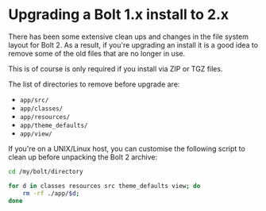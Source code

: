 Upgrading a Bolt 1.x install to 2.x
===================================

There has been some extensive clean ups and changes in the file system layout
for Bolt 2.  As a result, if you're upgrading an install it is a good  idea to
remove some of the old files that are no longer in use.

This is of course is only required if you install via ZIP or TGZ files.

The list of directories to remove before upgrade are:
  - `app/src/`
  - `app/classes/`
  - `app/resources/`
  - `app/theme_defaults/`
  - `app/view/`

If you're on a UNIX/Linux host, you can customise the following script to clean
up before unpacking the Bolt 2 archive:

```bash
cd /my/bolt/directory

for d in classes resources src theme_defaults view; do 
    rm -rf ./app/$d; 
done
```